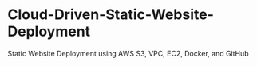 # Cloud-Driven-Static-Website-Deployment
Static Website Deployment using AWS S3, VPC, EC2, Docker, and GitHub
